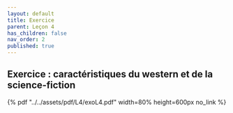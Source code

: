```yaml
---
layout: default
title: Exercice
parent: Leçon 4
has_children: false
nav_order: 2
published: true
---
```

## Exercice : caractéristiques du western et de la science-fiction

{% pdf "../../assets/pdf/L4/exoL4.pdf" width=80% height=600px no_link %}



